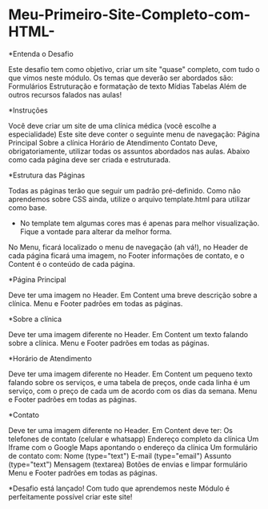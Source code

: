 # Meu-Primeiro-Site-Completo-com-HTML-

  *Entenda o Desafio
 
Este desafio tem como objetivo, criar um site "quase" completo, com tudo o que vimos neste módulo. Os temas que deverão ser abordados são:
Formulários
Estruturação e formatação de texto
Mídias
Tabelas
Além de outros recursos falados nas aulas!
 
  *Instruções
  
Você deve criar um site de uma clínica médica (você escolhe a especialidade)
Este site deve conter o seguinte menu de navegação:
Página Principal
Sobre a clínica
Horário de Atendimento
Contato
Deve, obrigatoriamente, utilizar todas os assuntos abordados nas aulas.
Abaixo como cada página deve ser criada e estruturada.

  *Estrutura das Páginas
  
Todas as páginas terão que seguir um padrão pré-definido. Como não aprendemos sobre CSS ainda, utilize o arquivo template.html para utilizar como base.

* No template tem algumas cores mas é apenas para melhor visualização. Fique a vontade para alterar da melhor forma.

No Menu, ficará localizado o menu de navegação (ah vá!), no Header de cada página ficará uma imagem, no Footer informações de contato, e o Content é o conteúdo de cada página.

  *Página Principal

Deve ter uma imagem no Header.
Em Content uma breve descrição sobre a clínica.
Menu e Footer padrões em todas as páginas.

  *Sobre a clínica

Deve ter uma imagem diferente no Header.
Em Content um texto falando sobre a clínica.
Menu e Footer padrões em todas as páginas.

  *Horário de Atendimento

Deve ter uma imagem diferente no Header.
Em Content um pequeno texto falando sobre os serviços, e uma tabela de preços, onde cada linha é um serviço, com o preço de cada um de acordo com os dias da semana.
Menu e Footer padrões em todas as páginas.
 
  *Contato

Deve ter uma imagem diferente no Header.
Em Content deve ter:
Os telefones de contato (celular e whatsapp)
Endereço completo da clínica
Um Iframe com o Google Maps apontando o endereço da clínica
Um formulário de contato com:
Nome (type="text")
E-mail (type="email")
Assunto (type="text")
Mensagem (textarea)
Botões de envias e limpar formulário
Menu e Footer padrões em todas as páginas.

*Desafio está lançado! Com tudo que aprendemos neste Módulo é perfeitamente possível criar este site!
